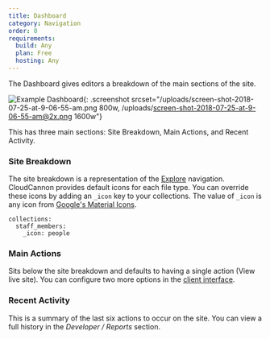 ```yaml
---
title: Dashboard
category: Navigation
order: 0
requirements:
  build: Any
  plan: Free
  hosting: Any
---
```


The Dashboard gives editors a breakdown of the main sections of the site.

![Example Dashboard](/uploads/screen-shot-2018-07-25-at-9-06-55-am.png){: .screenshot srcset="/uploads/screen-shot-2018-07-25-at-9-06-55-am.png 800w, /uploads/screen-shot-2018-07-25-at-9-06-55-am@2x.png 1600w"}

This has three main sections: Site Breakdown, Main Actions, and Recent Activity.

### Site Breakdown

The site breakdown is a representation of the [Explore](navigation/explore) navigation. CloudCannon provides default icons for each file type. You can override these icons by adding an `_icon` key to your collections. The value of `_icon` is any icon from [Google's Material Icons](https://material.io/tools/icons/).

```
collections:
  staff_members:
    _icon: people
```

### Main Actions

Sits below the site breakdown and defaults to having a single action (View live site). You can configure two more options in the&nbsp;[client interface](/sharing/client-sharing/#interface).

### Recent Activity

This is a summary of the last six actions to occur on the site. You can view a full history in the *Developer / Reports* section.